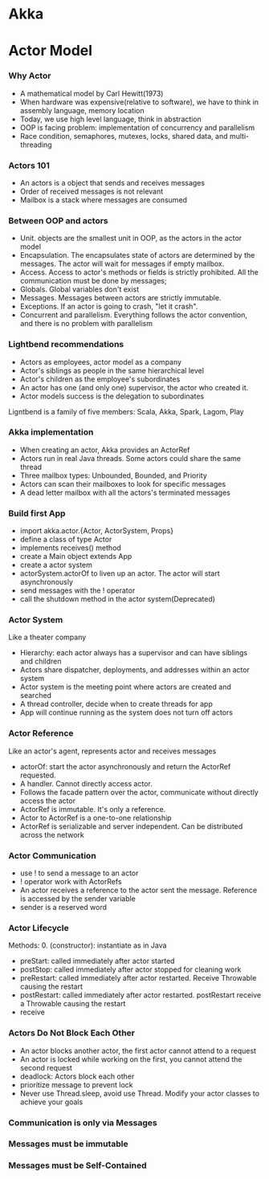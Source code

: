 Akka
===

# Actor Model

### Why Actor

* A mathematical model by Carl Hewitt(1973)
* When hardware was expensive(relative to software), we have to think in assembly language, memory location
* Today, we use high level language, think in abstraction
* OOP is facing problem: implementation of concurrency and parallelism
* Race condition, semaphores, mutexes, locks, shared data, and multi-threading

### Actors 101

* An actors is a object that sends and receives messages
* Order of received messages is not relevant
* Mailbox is a stack where messages are consumed

### Between OOP and actors

* Unit. objects are the smallest unit in OOP, as the actors in the actor model
* Encapsulation. The encapsulates state of actors are determined by the messages. The actor will wait for messages if empty mailbox.
* Access. Access to actor's methods or fields is strictly prohibited. All the communication must be done by messages;
* Globals. Global variables don't exist
* Messages. Messages between actors are strictly immutable.
* Exceptions. If an actor is going to crash, "let it crash".
* Concurrent and parallelism. Everything follows the actor convention, and there is no problem with parallelism

### Lightbend recommendations

* Actors as employees, actor model as a company
* Actor's siblings as people in the same hierarchical level
* Actor's children as the employee's subordinates
* An actor has one (and only one) supervisor, the actor who created it.
* Actor models success is the delegation to subordinates

Ligntbend is a family of five members: Scala, Akka, Spark, Lagom, Play

### Akka implementation

* When creating an actor, Akka provides an ActorRef
* Actors run in real Java threads. Some actors could share the same thread
* Three mailbox types: Unbounded, Bounded, and Priority
* Actors can scan their mailboxes to look for specific messages
* A dead letter mailbox with all the actors's terminated messages

### Build first App

* import akka.actor.{Actor, ActorSystem, Props}
* define a class of type Actor
* implements receives() method
* create a Main object extends App
* create a actor system
* actorSystem.actorOf to liven up an actor. The actor will start asynchronously
* send messages with the ! operator
* call the shutdown method in the actor system(Deprecated)

### Actor System
Like a theater company
* Hierarchy: each actor always has a supervisor and can have siblings and children
* Actors share dispatcher, deployments, and addresses within an actor system
* Actor system is the meeting point where actors are created and searched
* A thread controller, decide when to create threads for app
* App will continue running as the system does not turn off actors

### Actor Reference
Like an actor's agent, represents actor and receives messages
* actorOf: start the actor asynchronously and return the ActorRef requested.
* A handler. Cannot directly access actor.
* Follows the facade pattern over the actor, communicate without directly access the actor
* ActorRef is immutable. It's only a reference.
* Actor to ActorRef is a one-to-one relationship
* ActorRef is serializable and server independent. Can be distributed across the network

### Actor Communication

* use ! to send a message to an actor
* ! operator work with ActorRefs
* An actor receives a reference to the actor sent the message. Reference is accessed by the sender variable
* sender is a reserved word

### Actor Lifecycle

Methods:
0. (constructor): instantiate as in Java
* preStart: called immediately after actor started
* postStop: called immediately after actor stopped for cleaning work
* preRestart: called immediately after actor restarted. Receive Throwable causing the restart
* postRestart: called immediately after actor restarted. postRestart receive a Throwable causing the restart
* receive

### Actors Do Not Block Each Other

* An actor blocks another actor, the first actor cannot attend to a request
* An actor is locked while working on the first, you cannot attend the second request
* deadlock: Actors block each other
* prioritize message to prevent lock
* Never use Thread.sleep, avoid use Thread. Modify your actor classes to achieve your goals

### Communication is only via Messages

### Messages must be immutable

### Messages must be Self-Contained
